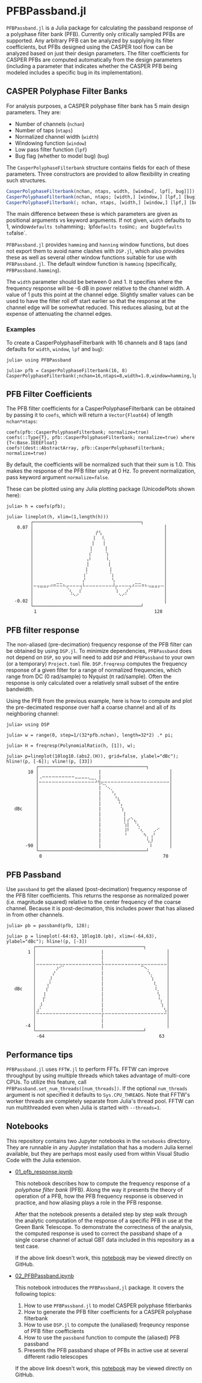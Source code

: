 # PFBPassband.jl

`PFBPassband.jl` is a Julia package for calculating the passband response of a
polyphase filter bank (PFB).  Currently only critically sampled PFBs are
supported.  Any arbitrary PFB can be analyzed by supplying its filter
coefficients, but PFBs designed using the CASPER tool flow can be analyzed
based on just their design parameters.  The filter coefficients for CASPER PFBs
are computed automatically from the design parameters (including a parameter
that indicates whether the CASPER PFB being modeled includes a specific bug in
its implementation).

## CASPER Polyphase Filter Banks

For analysis purposes, a CASPER polyphase filter bank has 5 main design
parameters.  They are:

- Number of channels (`nchan`)
- Number of taps (`ntaps`)
- Normalized channel width (`width`)
- Windowing function (`window`)
- Low pass filter function (`lpf`)
- Bug flag (whether to model bug) (`bug`)

The `CasperPolyphaseFilterbank` structure contains fields for each of these
parameters.  Three constructors are provided to allow flexibility in creating
such structures.

```julia
CasperPolyphaseFilterbank(nchan, ntaps, width, [window[, lpf[, bug]]])
CasperPolyphaseFilterbank(nchan, ntaps; [width,] [window,] [lpf,] [bug])
CasperPolyphaseFilterbank(; nchan, ntaps, [width,] [window,] [lpf,] [bug])
```

The main difference between these is which parameters are given as positional
arguments vs keyword arguments.  If not given, `width` defaults to 1, window`
defaults to `hamming`; `lpf` defaults to `sinc`; and `bug` defaults to `false`.

`PFBPassband.jl` provides `hamming` and `hanning` window functions, but does not
export them to avoid name clashes with `DSP.jl`, which also provides these
as well as several other window functions suitable for use with
`PFBPassband.jl`.  The default window function is `hamming` (specifically,
`PFBPassband.hamming`).

The `width` parameter should be between 0 and 1.  It specifies where the
frequency response will be -6 dB in power relative to the channel width.  A
value of 1 puts this point at the channel edge.  Slightly smaller values can be
used to have the filter roll off start earlier so that the response at the
channel edge will be somewhat reduced.  This reduces aliasing, but at the
expense of attenuating the channel edges.

### Examples

To create a CasperPolyphaseFilterbank with 16 channels and 8 taps (and defaults
for `width`, `window`, `lpf` and `bug`):

```julia-repl
julia> using PFBPassband

julia> pfb = CasperPolyphaseFilterbank(16, 8)
CasperPolyphaseFilterbank(;nchan=16,ntaps=8,width=1.0,window=hamming,lpf=sinc,bug=false)
```

## PFB Filter Coefficients

The PFB filter coefficients for a CasperPolyphaseFilterbank can be obtained by
passing it to `coefs`, which will return a `Vector{Float64}` of length
`nchan*ntaps`:

```
coefs(pfb::CasperPolyphaseFilterbank; normalize=true)
coefs(::Type{T}, pfb::CasperPolyphaseFilterbank; normalize=true) where {T<:Base.IEEEFloat}
coefs!(dest::AbstractArray, pfb::CasperPolyphaseFilterbank; normalize=true)
```

By default, the coefficients will be normalized such that their sum is 1.0.
This makes the response of the PFB filter unity at 0 Hz.  To prevent
normalization, pass keyword argument `normalize=false`.

These can be plotted using any Julia plotting package (UnicodePlots shown
here):

```
julia> h = coefs(pfb);

julia> lineplot(h, xlim=(1,length(h)))
         ┌────────────────────────────────────────┐
    0.07 │⠀⠀⠀⠀⠀⠀⠀⠀⠀⠀⠀⠀⠀⠀⠀⠀⠀⠀⠀⠀⠀⠀⠀⠀⠀⠀⠀⠀⠀⠀⠀⠀⠀⠀⠀⠀⠀⠀⠀⠀│
         │⠀⠀⠀⠀⠀⠀⠀⠀⠀⠀⠀⠀⠀⠀⠀⠀⠀⠀⠀⡞⢣⠀⠀⠀⠀⠀⠀⠀⠀⠀⠀⠀⠀⠀⠀⠀⠀⠀⠀⠀│
         │⠀⠀⠀⠀⠀⠀⠀⠀⠀⠀⠀⠀⠀⠀⠀⠀⠀⠀⢸⠀⠀⢇⠀⠀⠀⠀⠀⠀⠀⠀⠀⠀⠀⠀⠀⠀⠀⠀⠀⠀│
         │⠀⠀⠀⠀⠀⠀⠀⠀⠀⠀⠀⠀⠀⠀⠀⠀⠀⠀⡇⠀⠀⢸⠀⠀⠀⠀⠀⠀⠀⠀⠀⠀⠀⠀⠀⠀⠀⠀⠀⠀│
         │⠀⠀⠀⠀⠀⠀⠀⠀⠀⠀⠀⠀⠀⠀⠀⠀⠀⢸⠀⠀⠀⠀⡇⠀⠀⠀⠀⠀⠀⠀⠀⠀⠀⠀⠀⠀⠀⠀⠀⠀│
         │⠀⠀⠀⠀⠀⠀⠀⠀⠀⠀⠀⠀⠀⠀⠀⠀⠀⡎⠀⠀⠀⠀⢱⠀⠀⠀⠀⠀⠀⠀⠀⠀⠀⠀⠀⠀⠀⠀⠀⠀│
         │⠀⠀⠀⠀⠀⠀⠀⠀⠀⠀⠀⠀⠀⠀⠀⠀⢠⠇⠀⠀⠀⠀⠸⡀⠀⠀⠀⠀⠀⠀⠀⠀⠀⠀⠀⠀⠀⠀⠀⠀│
         │⠀⠀⠀⠀⠀⠀⠀⠀⠀⠀⠀⠀⠀⠀⠀⠀⢸⠀⠀⠀⠀⠀⠀⡇⠀⠀⠀⠀⠀⠀⠀⠀⠀⠀⠀⠀⠀⠀⠀⠀│
         │⠀⠀⠀⠀⠀⠀⠀⠀⠀⠀⠀⠀⠀⠀⠀⠀⡇⠀⠀⠀⠀⠀⠀⢸⠀⠀⠀⠀⠀⠀⠀⠀⠀⠀⠀⠀⠀⠀⠀⠀│
         │⠀⠀⠀⠀⠀⠀⠀⠀⠀⠀⠀⠀⠀⠀⠀⢰⠁⠀⠀⠀⠀⠀⠀⠈⡆⠀⠀⠀⠀⠀⠀⠀⠀⠀⠀⠀⠀⠀⠀⠀│
         │⠀⠀⠀⠀⠀⠀⠀⠀⠀⠀⠀⠀⠀⠀⠀⡜⠀⠀⠀⠀⠀⠀⠀⠀⢣⠀⠀⠀⠀⠀⠀⠀⠀⠀⠀⠀⠀⠀⠀⠀│
         │⠤⢤⣤⣤⡤⠴⠶⠭⠭⠦⡤⠤⠤⠤⢤⠧⠤⠤⠤⠤⠤⠤⠤⠤⠼⡤⠤⠤⠤⢤⠴⠭⠭⠶⠦⢤⣤⣤⡤⠤│
         │⠀⠀⠀⠀⠀⠀⠀⠀⠀⠀⠈⢆⠀⠀⡎⠀⠀⠀⠀⠀⠀⠀⠀⠀⠀⢱⠀⠀⡰⠁⠀⠀⠀⠀⠀⠀⠀⠀⠀⠀│
         │⠀⠀⠀⠀⠀⠀⠀⠀⠀⠀⠀⠈⠑⠊⠀⠀⠀⠀⠀⠀⠀⠀⠀⠀⠀⠀⠑⠊⠁⠀⠀⠀⠀⠀⠀⠀⠀⠀⠀⠀│
   -0.02 │⠀⠀⠀⠀⠀⠀⠀⠀⠀⠀⠀⠀⠀⠀⠀⠀⠀⠀⠀⠀⠀⠀⠀⠀⠀⠀⠀⠀⠀⠀⠀⠀⠀⠀⠀⠀⠀⠀⠀⠀│
         └────────────────────────────────────────┘
         ⠀1⠀⠀⠀⠀⠀⠀⠀⠀⠀⠀⠀⠀⠀⠀⠀⠀⠀⠀⠀⠀⠀⠀⠀⠀⠀⠀⠀⠀⠀⠀⠀⠀⠀⠀⠀⠀128
```

## PFB filter response

The non-aliased (pre-decimation) frequency response of the PFB filter can be
obtained by using `DSP.jl`.  To minimize dependencies, `PFBPassband` does not
depend on `DSP`, so you will need to add `DSP` and `PFBPassband` to your own (or
a temporary) `Project.toml` file.  `DSP.freqresp` computes the frequency
response of a given filter for a range of normalized frequencies, which range
from DC (0 rad/sample) to Nyquist (π rad/sample).  Often the response is only
calculated over a relatively small subset of the entire bandwidth.

Using the PFB from the previous example, here is how to compute and plot the
pre-decimated response over half a coarse channel and all of its neighboring
channel:

```
julia> using DSP

julia> w = range(0, step=1/(32*pfb.nchan), length=32*2) .* pi;

julia> H = freqresp(PolynomialRatio(h, [1]), w);

julia> p=lineplot(10log10.(abs2.(H)), grid=false, ylabel="dBc"); hline!(p, [-6]); vline!(p, [33])
           ┌────────────────────────────────────────┐
        10 │⠀⠀⠀⠀⠀⠀⠀⠀⠀⠀⠀⠀⠀⠀⠀⠀⠀⠀⢸⠀⠀⠀⠀⠀⠀⠀⠀⠀⠀⠀⠀⠀⠀⠀⠀⠀⠀⠀⠀⠀│
           │⠠⠒⠒⠒⠒⠒⠒⠒⠒⠒⠒⠤⠤⠤⠤⢄⣀⡀⢸⠀⠀⠀⠀⠀⠀⠀⠀⠀⠀⠀⠀⠀⠀⠀⠀⠀⠀⠀⠀⠀│
           │⠒⠒⠒⠒⠒⠒⠒⠒⠒⠒⠒⠒⠒⠒⠒⠒⠒⠚⢻⢖⡒⠒⠒⠒⠒⠒⠒⠒⠒⠒⠒⠒⠒⠒⠒⠒⠒⠒⠒⠒│
           │⠀⠀⠀⠀⠀⠀⠀⠀⠀⠀⠀⠀⠀⠀⠀⠀⠀⠀⢸⠀⠈⠢⡀⠀⠀⠀⠀⠀⠀⠀⠀⠀⠀⠀⠀⠀⠀⠀⠀⠀│
           │⠀⠀⠀⠀⠀⠀⠀⠀⠀⠀⠀⠀⠀⠀⠀⠀⠀⠀⢸⠀⠀⠀⠘⡄⠀⠀⠀⠀⠀⠀⠀⠀⠀⠀⠀⠀⠀⠀⠀⠀│
           │⠀⠀⠀⠀⠀⠀⠀⠀⠀⠀⠀⠀⠀⠀⠀⠀⠀⠀⢸⠀⠀⠀⠀⠘⣆⠀⠀⠀⠀⠀⠀⠀⠀⠀⠀⠀⠀⠀⠀⠀│
           │⠀⠀⠀⠀⠀⠀⠀⠀⠀⠀⠀⠀⠀⠀⠀⠀⠀⠀⢸⠀⠀⠀⠀⠀⠘⡄⠀⠀⠀⠀⠀⠀⠀⠀⠀⠀⠀⠀⠀⠀│
   dBc     │⠀⠀⠀⠀⠀⠀⠀⠀⠀⠀⠀⠀⠀⠀⠀⠀⠀⠀⢸⠀⠀⠀⠀⠀⠀⢱⠀⠀⠀⠀⠀⠀⠀⠀⠀⠀⠀⠀⠀⠀│
           │⠀⠀⠀⠀⠀⠀⠀⠀⠀⠀⠀⠀⠀⠀⠀⠀⠀⠀⢸⠀⠀⠀⠀⠀⠀⠀⡇⠀⠀⠀⠀⠀⠀⠀⠀⠀⠀⠀⠀⠀│
           │⠀⠀⠀⠀⠀⠀⠀⠀⠀⠀⠀⠀⠀⠀⠀⠀⠀⠀⢸⠀⠀⠀⠀⠀⠀⠀⡇⡔⠑⣄⠀⠀⠀⠀⠀⠀⠀⠀⠀⠀│
           │⠀⠀⠀⠀⠀⠀⠀⠀⠀⠀⠀⠀⠀⠀⠀⠀⠀⠀⢸⠀⠀⠀⠀⠀⠀⠀⢱⡇⠀⠈⢆⠀⠀⠀⠀⠀⠀⠀⠀⠀│
           │⠀⠀⠀⠀⠀⠀⠀⠀⠀⠀⠀⠀⠀⠀⠀⠀⠀⠀⢸⠀⠀⠀⠀⠀⠀⠀⢸⠇⠀⠀⠈⢆⠀⠀⠀⡠⠊⠀⠀⠀│
           │⠀⠀⠀⠀⠀⠀⠀⠀⠀⠀⠀⠀⠀⠀⠀⠀⠀⠀⢸⠀⠀⠀⠀⠀⠀⠀⠘⠀⠀⠀⠀⠀⠳⡀⢠⠃⠀⠀⠀⠀│
           │⠀⠀⠀⠀⠀⠀⠀⠀⠀⠀⠀⠀⠀⠀⠀⠀⠀⠀⢸⠀⠀⠀⠀⠀⠀⠀⠀⠀⠀⠀⠀⠀⠀⢣⡸⠀⠀⠀⠀⠀│
       -90 │⠀⠀⠀⠀⠀⠀⠀⠀⠀⠀⠀⠀⠀⠀⠀⠀⠀⠀⢸⠀⠀⠀⠀⠀⠀⠀⠀⠀⠀⠀⠀⠀⠀⠀⠇⠀⠀⠀⠀⠀│
           └────────────────────────────────────────┘
           ⠀0⠀⠀⠀⠀⠀⠀⠀⠀⠀⠀⠀⠀⠀⠀⠀⠀⠀⠀⠀⠀⠀⠀⠀⠀⠀⠀⠀⠀⠀⠀⠀⠀⠀⠀⠀⠀⠀70
```

## PFB Passband

Use `passband` to get the aliased (post-decimation) frequency response of the
PFB filter coefficients.  This returns the response as normalized power (i.e.
magnitude squared) relative to the center frequency of the coarse channel.
Because it is post-decimation, this includes power that has aliased in from
other channels.

```
julia> pb = passband(pfb, 128);

julia> p = lineplot(-64:63, 10log10.(pb), xlim=(-64,63), ylabel="dBc"); hline!(p, [-3])
          ┌────────────────────────────────────────┐
        1 │⠀⠀⠀⠀⠀⠀⠀⠀⠀⠀⠀⠀⠀⠀⠀⠀⠀⠀⠀⠀⡇⠀⠀⠀⠀⠀⠀⠀⠀⠀⠀⠀⠀⠀⠀⠀⠀⠀⠀⠀│
          │⠀⠀⠀⠀⠀⠀⠀⠀⠀⠀⠀⠀⠀⠀⠀⠀⠀⠀⠀⠀⡇⠀⠀⠀⠀⠀⠀⠀⠀⠀⠀⠀⠀⠀⠀⠀⠀⠀⠀⠀│
          │⣀⣀⣀⣀⣀⣀⣀⣀⣀⣀⣀⣀⣀⣀⣀⣀⣀⣀⣀⣀⣇⣀⣀⣀⣀⣀⣀⣀⣀⣀⣀⣀⣀⣀⣀⣀⣀⣀⣀⣀│
          │⠀⠀⠀⠀⠀⠀⡰⠊⠁⠀⠀⠀⠀⠀⠀⠀⠀⠀⠀⠀⡇⠀⠀⠀⠀⠀⠀⠀⠀⠀⠀⠀⠉⠢⡀⠀⠀⠀⠀⠀│
          │⠀⠀⠀⠀⠀⡜⠀⠀⠀⠀⠀⠀⠀⠀⠀⠀⠀⠀⠀⠀⡇⠀⠀⠀⠀⠀⠀⠀⠀⠀⠀⠀⠀⠀⠱⡀⠀⠀⠀⠀│
          │⠀⠀⠀⠀⡸⠀⠀⠀⠀⠀⠀⠀⠀⠀⠀⠀⠀⠀⠀⠀⡇⠀⠀⠀⠀⠀⠀⠀⠀⠀⠀⠀⠀⠀⠀⢱⠀⠀⠀⠀│
          │⠀⠀⠀⢠⠃⠀⠀⠀⠀⠀⠀⠀⠀⠀⠀⠀⠀⠀⠀⠀⡇⠀⠀⠀⠀⠀⠀⠀⠀⠀⠀⠀⠀⠀⠀⠀⢇⠀⠀⠀│
   dBc    │⠀⠀⠀⡎⠀⠀⠀⠀⠀⠀⠀⠀⠀⠀⠀⠀⠀⠀⠀⠀⡇⠀⠀⠀⠀⠀⠀⠀⠀⠀⠀⠀⠀⠀⠀⠀⠸⡀⠀⠀│
          │⠀⠀⢸⠀⠀⠀⠀⠀⠀⠀⠀⠀⠀⠀⠀⠀⠀⠀⠀⠀⡇⠀⠀⠀⠀⠀⠀⠀⠀⠀⠀⠀⠀⠀⠀⠀⠀⢣⠀⠀│
          │⠀⠀⡏⠀⠀⠀⠀⠀⠀⠀⠀⠀⠀⠀⠀⠀⠀⠀⠀⠀⡇⠀⠀⠀⠀⠀⠀⠀⠀⠀⠀⠀⠀⠀⠀⠀⠀⠘⡄⠀│
          │⠀⡸⠀⠀⠀⠀⠀⠀⠀⠀⠀⠀⠀⠀⠀⠀⠀⠀⠀⠀⡇⠀⠀⠀⠀⠀⠀⠀⠀⠀⠀⠀⠀⠀⠀⠀⠀⠀⢱⠀│
          │⣰⠁⠀⠀⠀⠀⠀⠀⠀⠀⠀⠀⠀⠀⠀⠀⠀⠀⠀⠀⡇⠀⠀⠀⠀⠀⠀⠀⠀⠀⠀⠀⠀⠀⠀⠀⠀⠀⠀⢣│
          │⠉⠉⠉⠉⠉⠉⠉⠉⠉⠉⠉⠉⠉⠉⠉⠉⠉⠉⠉⠉⡏⠉⠉⠉⠉⠉⠉⠉⠉⠉⠉⠉⠉⠉⠉⠉⠉⠉⠉⠉│
          │⠀⠀⠀⠀⠀⠀⠀⠀⠀⠀⠀⠀⠀⠀⠀⠀⠀⠀⠀⠀⡇⠀⠀⠀⠀⠀⠀⠀⠀⠀⠀⠀⠀⠀⠀⠀⠀⠀⠀⠀│
       -4 │⠀⠀⠀⠀⠀⠀⠀⠀⠀⠀⠀⠀⠀⠀⠀⠀⠀⠀⠀⠀⡇⠀⠀⠀⠀⠀⠀⠀⠀⠀⠀⠀⠀⠀⠀⠀⠀⠀⠀⠀│
          └────────────────────────────────────────┘
          ⠀-64⠀⠀⠀⠀⠀⠀⠀⠀⠀⠀⠀⠀⠀⠀⠀⠀⠀⠀⠀⠀⠀⠀⠀⠀⠀⠀⠀⠀⠀⠀⠀⠀⠀⠀⠀63
```

## Performance tips

`PFBPassband.jl` uses `FFTW.jl` to perform FFTs.  FFTW can improve throughput
by using multiple threads which takes advantage of multi-core CPUs.  To utilize
this feature, call `PFBPassband.set_num_threads([num_threads])`.  If the
optional `num_threads` argument is not specified it defaults to
`Sys.CPU_THREADS`.  Note that FFTW's worker threads are completely separate
from Julia's thread pool.  FFTW can run multithreaded even when Julia is
started with `--threads=1`.

## Notebooks

This repository contains two Jupyter notebooks in the `notebooks` directory.
They are runnable in any Jupyter installation that has a modern Julia kernel
available, but they are perhaps most easily used from within Visual Studio Code
with the Julia extension.

* [01_pfb_response.ipynb](notebooks/01_pfb_response.ipynb)

  This notebook describes how to compute the frequency response of a
  *polyphase filter bank* (PFB).  Along the way it
  presents the theory of operation of a PFB, how the PFB frequency response is
  observed in practice, and how aliasing plays a role in the PFB response.

  After that the notebook presents a detailed step by step walk through the
  analytic computation of the response of a specific PFB in use at the Green
  Bank Telescope.  To demonstrate the correctness of the analysis, the computed
  response is used to correct the passband shape of a single coarse channel of
  actual GBT data included in this repository as a test case.

  If the above link doesn't work, this [notebook](
  https://github.com/david-macmahon/PFBPassband.jl/blob/main/notebooks/01_pfb_response.ipynb)
  may be viewed directly on GitHub.

* [02_PFBPassband.ipynb](notebooks/02_PFBPassband.ipynb)

  This notebook introduces the `PFBPassband,jl` package.  It covers the
  following topics:

  1. How to use `PFBPassband.jl` to model CASPER polyphase fitlerbanks
  1. How to generate the PFB filter coefficients for a CASPER polyphase filterbank
  1. How to use `DSP.jl` to compute the (unaliased) freqeuncy response of PFB
     filter coefficients
  1. How to use the `passband` function to compute the (aliased) PFB passband
  1. Presents the PFB passband shape of PFBs in active use at several different
     radio telescopes

  If the above link doesn't work, this [notebook](
  https://github.com/david-macmahon/PFBPassband.jl/blob/main/notebooks/02_PFBPassband.ipynb)
  may be viewed directly on GitHub.
